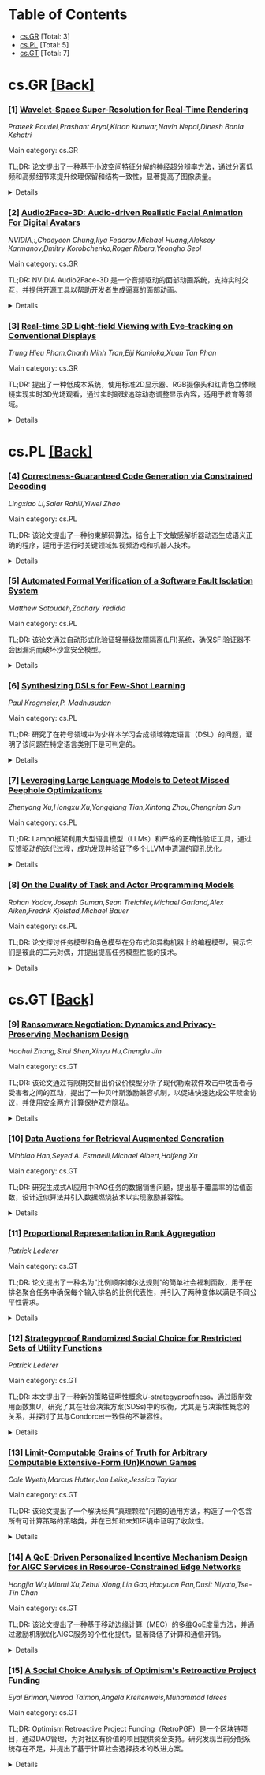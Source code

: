 <div id=toc></div>

# Table of Contents

- [cs.GR](#cs.GR) [Total: 3]
- [cs.PL](#cs.PL) [Total: 5]
- [cs.GT](#cs.GT) [Total: 7]


<div id='cs.GR'></div>

# cs.GR [[Back]](#toc)

### [1] [Wavelet-Space Super-Resolution for Real-Time Rendering](https://arxiv.org/abs/2508.16024)
*Prateek Poudel,Prashant Aryal,Kirtan Kunwar,Navin Nepal,Dinesh Bania Kshatri*

Main category: cs.GR

TL;DR: 论文提出了一种基于小波空间特征分解的神经超分辨率方法，通过分离低频和高频细节来提升纹理保留和结构一致性，显著提高了图像质量。


<details>
  <summary>Details</summary>
Motivation: 现有的RGB空间回归方法在神经超分辨率任务中难以同时保持纹理细节和结构一致性，因此作者探索了小波空间特征分解的潜力，以更好地处理不同频率的信息。

Method: 采用小波域表示，通过平稳小波变换（SWT）避免空间下采样，并预测小波系数，结合空间G缓冲和时序变形历史帧进行重建。

Result: 实验表明，使用SWT可以提升PSNR最多1.5 dB，平均减少LPIPS 17%，计算开销约为+24 ms，在高性能GPU上仍能保持实时性。

Conclusion: 小波域表示是一种有效且原理性强的方法，能够显著提升图形应用中神经超分辨率的感知质量。

Abstract: We investigate the use of wavelet-space feature decomposition in neural
super-resolution for rendering pipelines. Building on the DFASR framework, we
introduce a wavelet-domain representation that separates low- and
high-frequency details before reconstruction, enabling the network to better
preserve fine textures while maintaining structural consistency. Unlike
RGB-space regression, our approach leverages the stationary wavelet transform
(SWT) to avoid spatial down-sampling, ensuring alignment across subbands and
preserving shift invariance. The model predicts wavelet coefficients
conditioned on spatial G-buffers and temporally warped history frames, which
are then recombined through inverse wavelet synthesis. We conduct a
comprehensive ablation study across wavelet families, transform types, and
architectural variants, showing that incorporating SWT improves PSNR by up to
1.5 dB and reduces LPIPS by 17% on average, at a computational overhead of
roughly +24 ms compared to out DFASR baseline. While absolute runtimes on our
RTX 3050 mobile GPU are higher ( 141ms) than the original DFASR report on RTX
4090( 11ms), the relative overhead remains modest, suggesting that on
higher-end GPUs our method would also remain real-time capable. Taken together,
our results suggest that wavelet-domain representations are a principled and
effective way to enhance perceptual quality in neural upscaling for graphics
applications.

</details>


### [2] [Audio2Face-3D: Audio-driven Realistic Facial Animation For Digital Avatars](https://arxiv.org/abs/2508.16401)
*NVIDIA,:,Chaeyeon Chung,Ilya Fedorov,Michael Huang,Aleksey Karmanov,Dmitry Korobchenko,Roger Ribera,Yeongho Seol*

Main category: cs.GR

TL;DR: NVIDIA Audio2Face-3D 是一个音频驱动的面部动画系统，支持实时交互，并提供开源工具以帮助开发者生成逼真的面部动画。


<details>
  <summary>Details</summary>
Motivation: 为数字角色和游戏开发者提供一种高效、逼真的面部动画生成解决方案，以增强游戏角色与用户的交互体验。

Method: 系统包括数据采集、网络架构设计、重定向方法，并提供了开源网络、SDK、训练框架和示例数据集。

Result: Audio2Face-3D 实现了实时交互，并在游戏角色面部动画生成中表现出高效性和逼真性。

Conclusion: 通过开源工具和系统的实用化，Audio2Face-3D 为数字角色创作者和游戏开发者提供了强大的支持，推动了面部动画技术的发展。

Abstract: Audio-driven facial animation presents an effective solution for animating
digital avatars. In this paper, we detail the technical aspects of NVIDIA
Audio2Face-3D, including data acquisition, network architecture, retargeting
methodology, evaluation metrics, and use cases. Audio2Face-3D system enables
real-time interaction between human users and interactive avatars, facilitating
facial animation authoring for game characters. To assist digital avatar
creators and game developers in generating realistic facial animations, we have
open-sourced Audio2Face-3D networks, SDK, training framework, and example
dataset.

</details>


### [3] [Real-time 3D Light-field Viewing with Eye-tracking on Conventional Displays](https://arxiv.org/abs/2508.16535)
*Trung Hieu Pham,Chanh Minh Tran,Eiji Kamioka,Xuan Tan Phan*

Main category: cs.GR

TL;DR: 提出了一种低成本系统，使用标准2D显示器、RGB摄像头和红青色立体眼镜实现实时3D光场观看，通过实时眼球追踪动态调整显示内容，适用于教育等领域。


<details>
  <summary>Details</summary>
Motivation: 现有的3D视觉体验设备昂贵且专业，限制了其在资源受限环境中的普及和使用。

Method: 系统整合了实时眼球追踪技术，通过轻量级渲染管道从预捕获的光场数据中选择和合成立体视图，使用红青色立体眼镜生成实时更新的3D图像。

Result: 系统完全运行在CPU上，能稳定保持30 FPS的帧率，证明了其在普通消费级硬件上的可行性。

Conclusion: 该方法为教育、数字媒体等领域的互动3D应用提供了一个可访问的平台。

Abstract: Creating immersive 3D visual experiences typically requires expensive and
specialized hardware such as VR headsets, autostereoscopic displays, or active
shutter glasses. These constraints limit the accessibility and everyday use of
3D visualization technologies in resource-constrained settings. To address
this, we propose a low-cost system that enables real-time 3D light-field
viewing using only a standard 2D monitor, a conventional RGB webcam, and
red-cyan anaglyph glasses. The system integrates real-time eye-tracking to
dynamically adapt the displayed light-field image to the user's head position
with a lightweight rendering pipeline that selects and composites stereoscopic
views from pre-captured light-field data. The resulting anaglyph image is
updated in real-time, creating a more immersive and responsive 3D experience.
The system operates entirely on CPU and maintains a stable frame rate of 30
FPS, confirming its feasibility on typical consumer-grade hardware. All of
these highlight the potential of our approach as an accessible platform for
interactive 3D applications in education, digital media, and beyond.

</details>


<div id='cs.PL'></div>

# cs.PL [[Back]](#toc)

### [4] [Correctness-Guaranteed Code Generation via Constrained Decoding](https://arxiv.org/abs/2508.15866)
*Lingxiao Li,Salar Rahili,Yiwei Zhao*

Main category: cs.PL

TL;DR: 该论文提出了一种约束解码算法，结合上下文敏感解析器动态生成语义正确的程序，适用于运行时关键领域如视频游戏和机器人技术。


<details>
  <summary>Details</summary>
Motivation: 语言模型用于代码生成时难以确保生成程序的正确性，尤其在视频游戏和机器人技术等需要一次性正确的领域，亟需一种方法保证语义和运行时的正确性。

Method: 提出了一种约束解码算法，结合动态解析器树（ToP），通过上下文敏感的语法分析和上下文信息（如变量作用域和类型约束）指导生成正确的令牌序列。

Result: 在强类型Lua变体sLua中验证了算法的有效性，成功生成了符合预设脚本API的语义正确程序，并进一步在生成游戏机制的实验中验证了运行时正确性。

Conclusion: 该方法能够生成语义和运行时正确的程序，尤其适用于需要一次性正确性的关键领域，为代码生成的可靠性提供了新的解决方案。

Abstract: Language Models (LMs) are increasingly being used for code generation, but
ensuring the correctness of generated programs remains a significant challenge.
Although imperfect code may be acceptable during software development with
human oversight, domains such as video games and robotics require one-shot
correctness for runtime-critical components. We present a constrained decoding
algorithm for generating semantically correct programs that incorporates a
context-sensitive parser, which, at each step, outputs a regular expression
that satisfies a critical non-extensible property to guide the generation of
the next token sequence that can continue to a correct program. To build such a
context-sensitive parser, we propose a framework of a dynamic tree of parsers
(ToP) during parsing, where each parser corresponds to a modular context-free
grammar enriched with contextual information such as variable scopes and type
constraints, with tree branches representing ambiguity in the future code
segment. We demonstrate our approach through sLua, a strongly typed variant of
Lua, showing that our method can generate semantically correct programs
conforming to any prescribed scripting API. We further show that, with careful
design, our semantic guarantees extend to runtime correctness, as validated in
the application of generating game mechanics for a roguelike video game.

</details>


### [5] [Automated Formal Verification of a Software Fault Isolation System](https://arxiv.org/abs/2508.15898)
*Matthew Sotoudeh,Zachary Yedidia*

Main category: cs.PL

TL;DR: 该论文通过自动形式化验证轻量级故障隔离(LFI)系统，确保SFI验证器不会因漏洞而破坏沙盒安全模型。


<details>
  <summary>Details</summary>
Motivation: 软件故障隔离(SFI)是沙盒不可信软件的常用方法，但其验证器的漏洞可能导致安全模型失效，因此需要确保验证器的正确性。

Method: 论文采用自动形式化验证技术，对轻量级故障隔离(LFI)系统进行验证，确保其验证器接受的程序不会读写沙盒区域外的内存。

Result: 研究成功验证了LFI系统验证器的正确性，证明了其能够有效防止沙盒代码访问受保护内存。

Conclusion: 通过形式化验证，论文解决了SFI验证器漏洞的安全问题，增强了SFI系统的可靠性。

Abstract: Software fault isolation (SFI) is a popular way to sandbox untrusted
software. A key component of SFI is the verifier that checks the untrusted code
is written in a subset of the machine language that guarantees it never reads
or writes outside of a region of memory dedicated to the sandbox. Soundness
bugs in the SFI verifier would break the SFI security model and allow the
supposedly sandboxed code to read protected memory. In this paper, we address
the concern of SFI verifier bugs by performing an automated formal verification
of a recent SFI system called Lightweight Fault Isolation (LFI). In particular,
we formally verify that programs accepted by the LFI verifier never read or
write to memory outside of a designated sandbox region.

</details>


### [6] [Synthesizing DSLs for Few-Shot Learning](https://arxiv.org/abs/2508.16063)
*Paul Krogmeier,P. Madhusudan*

Main category: cs.PL

TL;DR: 研究了在符号领域中为少样本学习合成领域特定语言（DSL）的问题，证明了该问题在特定语言类别下是可判定的。


<details>
  <summary>Details</summary>
Motivation: 解决在符号领域中少样本学习的问题，通过合成DSL来提高学习效率和泛化能力。

Method: 基于基础语言和少样本学习问题的实例，通过语法合成，生成能够保证训练样本解也适用于测试样本的语法。

Result: 证明了在特定语言类别（即语义可通过树自动机评估的语言）下，该问题是可判定的，且解对应的语法对应于一组规则的树。

Conclusion: 该研究为符号领域中的少样本学习提供了一种可行的DSL合成方法，并在理论上证明了其可判定性。

Abstract: We study the problem of synthesizing domain-specific languages (DSLs) for
few-shot learning in symbolic domains. Given a base language and instances of
few-shot learning problems, where each instance is split into training and
testing samples, the DSL synthesis problem asks for a grammar over the base
language that guarantees that small expressions solving training samples also
solve corresponding testing samples. We prove that the problem is decidable for
a class of languages whose semantics over fixed structures can be evaluated by
tree automata and when expression size corresponds to parse tree depth in the
grammar, and, furthermore, the grammars solving the problem correspond to a
regular set of trees. We also prove decidability results for variants of the
problem where DSLs are only required to express solutions for input learning
problems and where DSLs are defined using macro grammars.

</details>


### [7] [Leveraging Large Language Models to Detect Missed Peephole Optimizations](https://arxiv.org/abs/2508.16125)
*Zhenyang Xu,Hongxu Xu,Yongqiang Tian,Xintong Zhou,Chengnian Sun*

Main category: cs.PL

TL;DR: Lampo框架利用大型语言模型（LLMs）和严格的正确性验证工具，通过反馈驱动的迭代过程，成功发现并验证了多个LLVM中遗漏的窥孔优化。


<details>
  <summary>Details</summary>
Motivation: 窥孔优化是编译器优化中的关键类别，但由于指令集的复杂性和多样性，发现新的有效窥孔优化具有挑战性。现有方法要么扩展性不足，要么只能捕获有限的优化。

Method: Lampo框架结合LLMs的创造性代码优化能力和翻译验证工具的严格正确性验证，通过反馈驱动的迭代过程，自动发现和验证窥孔优化。

Result: 在LLVM生态系统中，Lampo平均成功检测出17个之前报告为遗漏的优化，而其他方法如Souper仅发现15个。此外，Lampo在七个月内发现了26个遗漏优化，其中15个被确认，6个已修复。

Conclusion: Lampo展示了在持续检测窥孔优化方面的强大潜力，为编译器优化领域提供了新的自动化工具。

Abstract: By replacing small, suboptimal instruction sequences within programs with a
more efficient equivalent, peephole optimization can not only directly optimize
code size and performance, but also potentially enables further transformations
in the subsequent optimization pipeline. Although peephole optimization is a
critical class of compiler optimizations, discovering new and effective
peephole optimizations is challenging as the instruction sets can be extremely
complex and diverse. Previous methods either do not scale well or can only
capture a limited subset of peephole optimizations. In this work, we leverage
Large Language Models (LLMs) to detect missed peephole optimizations. We
propose Lampo, a novel automated framework that synergistically combines the
creative but unreliable code optimization ability of LLMs with rigorous
correctness verification performed by translation validation tools, integrated
in a feedback-driven iterative process. Through a comprehensive evaluation
within LLVM ecosystems, we show that Lampo can successfully detect up to 17 out
of 25 previously reported missed optimizations in LLVM on average, and that 22
out of 25 can potentially be found by Lampo with different LLMs. For
comparison, the state-of-the-art superoptimizer for LLVM, Souper, identified 15
of them. Moreover, within seven months of development and intermittent
experiments, Lampo found 26 missed peephole optimizations, 15 of which have
been confirmed and 6 already fixed. These results demonstrate Lampo's strong
potential in continuously detecting missed peephole optimizations.

</details>


### [8] [On the Duality of Task and Actor Programming Models](https://arxiv.org/abs/2508.16522)
*Rohan Yadav,Joseph Guman,Sean Treichler,Michael Garland,Alex Aiken,Fredrik Kjolstad,Michael Bauer*

Main category: cs.PL

TL;DR: 论文探讨任务模型和角色模型在分布式和异构机器上的编程模型，展示它们是彼此的二元对偶，并提出提高任务模型性能的技术。


<details>
  <summary>Details</summary>
Motivation: 现代工作负载需求增长，任务模型和角色模型分别提供不同的开发效率与性能权衡，研究旨在探讨二者的对偶性及性能优化。

Method: 论文通过理论分析和实验验证任务模型与角色模型的对偶性，并开发技术优化任务模型的性能，应用于Realm和Legion运行时系统。

Result: 实验表明，这些技术使Realm的开销减少了1.7-5.3倍，接近角色模型的性能；Legion应用的强扩展性提升了1.3-5.0倍。

Conclusion: 任务模型和角色模型在功能和性能上具有对偶性，优化后的任务模型在不牺牲开发效率的情况下接近角色模型的性能。

Abstract: Programming models for distributed and heterogeneous machines are rapidly
growing in popularity to meet the demands of modern workloads. Task and actor
models are common choices that offer different trade-offs between development
productivity and achieved performance. Task-based models offer better
productivity and composition of software, whereas actor-based models routinely
deliver better peak performance due to lower overheads. While task-based and
actor-based models appear to be different superficially, we demonstrate these
programming models are duals of each other. Importantly, we show that this
duality extends beyond functionality to performance, and elucidate techniques
that let task-based systems deliver performance competitive with actor-based
systems without compromising productivity. We apply these techniques to both
Realm, an explicitly parallel task-based runtime, as well as Legion, an
implicitly parallel task-based runtime. We show these techniques reduce Realm's
overheads by between 1.7-5.3x, coming within a factor of two of the overheads
imposed by heavily optimized actor-based systems like Charm++ and MPI. We
further show that our techniques enable between 1.3-5.0x improved strong
scaling of unmodified Legion applications.

</details>


<div id='cs.GT'></div>

# cs.GT [[Back]](#toc)

### [9] [Ransomware Negotiation: Dynamics and Privacy-Preserving Mechanism Design](https://arxiv.org/abs/2508.15844)
*Haohui Zhang,Sirui Shen,Xinyu Hu,Chenglu Jin*

Main category: cs.GT

TL;DR: 该论文通过有限期交替出价议价模型分析了现代勒索软件攻击中攻击者与受害者之间的互动，提出了一种贝叶斯激励兼容机制，以促进快速达成公平赎金协议，并使用安全两方计算保护双方隐私。


<details>
  <summary>Details</summary>
Motivation: 勒索软件攻击造成巨大经济损失，但攻击者与受害者的谈判动态在先前研究中未得到充分探索。论文旨在填补这一空白，分析谈判对双方策略的影响，并提出解决方案以减少谈判时间和成本。

Method: 论文采用有限期交替出价议价模型分析攻击者与受害者的互动，设计了贝叶斯激励兼容机制，并使用基于混淆电路的安全两方计算实现这一机制。

Result: 分析表明，不完全信息会延长谈判时间并增加受害者成本。提出的机制能够在保护隐私的同时，促进双方快速达成公平赎金协议。

Conclusion: 论文提出了首个基于勒索软件谈判动态形式化分析的自动隐私保护谈判机制，为应对勒索软件攻击提供了新思路。

Abstract: Ransomware attacks have become a pervasive and costly form of cybercrime,
causing tens of millions of dollars in losses as organizations increasingly pay
ransoms to mitigate operational disruptions and financial risks. While prior
research has largely focused on proactive defenses, the post-infection
negotiation dynamics between attackers and victims remains underexplored. This
paper presents a formal analysis of attacker-victim interactions in modern
ransomware incidents using a finite-horizon alternating-offers bargaining game
model. Our analysis demonstrates how bargaining alters the optimal strategies
of both parties. In practice, incomplete information-attackers lacking
knowledge of victims' data valuations and victims lacking knowledge of
attackers' reservation ransoms-can prolong negotiations and increase victims'
business interruption costs. To address this, we design a Bayesian
incentive-compatible mechanism that facilitates rapid agreement on a fair
ransom without requiring either party to disclose private valuations. We
further implement this mechanism using secure two-party computation based on
garbled circuits, thereby eliminating the need for trusted intermediaries and
preserving the privacy of both parties throughout the negotiation. To the best
of our knowledge, this is the first automated, privacy-preserving negotiation
mechanism grounded in a formal analysis of ransomware negotiation dynamics.

</details>


### [10] [Data Auctions for Retrieval Augmented Generation](https://arxiv.org/abs/2508.16007)
*Minbiao Han,Seyed A. Esmaeili,Michael Albert,Haifeng Xu*

Main category: cs.GT

TL;DR: 研究生成式AI应用中RAG任务的数据销售问题，提出基于覆盖率的估值函数，设计近似算法并引入数据燃烧技术以实现激励兼容性。


<details>
  <summary>Details</summary>
Motivation: 解决数据控制和收入最大化问题，特别是在数据集只能分配给单一买家的场景下。

Method: 提出覆盖率估值函数，设计多项式时间(1-1/e)近似算法，并通过数据燃烧技术实现激励兼容性。

Result: 算法在合成和真实数据集的实验中表现优于组合拍卖基线算法。

Conclusion: 数据燃烧技术有效平衡了近似算法的效率与激励兼容性，为数据销售问题提供实用解决方案。

Abstract: We study the problem of data selling for Retrieval Augmented Generation (RAG)
tasks in Generative AI applications. We model each buyer's valuation of a
dataset with a natural coverage-based valuation function that increases with
the inclusion of more relevant data points that would enhance responses to
anticipated queries. Motivated by issues such as data control and prior-free
revenue maximization, we focus on the scenario where each data point can be
allocated to only one buyer. We show that the problem of welfare maximization
in this setting is NP-hard even with two bidders, but design a polynomial-time
$(1-1/e)$ approximation algorithm for any number of bidders. Unfortunately,
however, this efficient allocation algorithm fails to be incentive compatible.
The crux of our approach is a carefully tailored post-processing step called
\emph{data burning} which retains the $(1-1/e)$ approximation factor but
achieves incentive compatibility. Our thorough experiments on synthetic and
real-world image and text datasets demonstrate the practical effectiveness of
our algorithm compared to popular baseline algorithms for combinatorial
auctions.

</details>


### [11] [Proportional Representation in Rank Aggregation](https://arxiv.org/abs/2508.16177)
*Patrick Lederer*

Main category: cs.GT

TL;DR: 论文提出了一种名为“比例顺序博尔达规则”的简单社会福利函数，用于在排名聚合任务中确保每个输入排名的比例代表性，并引入了两种变体以满足不同公平性需求。


<details>
  <summary>Details</summary>
Motivation: 传统的排名聚合方法（社会福利函数）倾向于多数主义，无法满足比例排名的需求，因此需要设计能保证比例代表性的新方法。

Method: 论文设计了一种名为比例顺序博尔达规则的简单社会福利函数，并引入了两种变体：排名平等份额法和流量调整博尔达规则，分别满足不同的公平性条件。

Result: 提出的比例顺序博尔达规则及其变体能够满足比例代表性的公平条件，其中流量调整博尔达规则还满足更强的公平性要求。

Conclusion: 论文成功设计了一组满足比例代表性的社会福利函数，解决了传统排名聚合方法的不足，为相关领域提供了新思路。

Abstract: In rank aggregation, the task is to aggregate multiple weighted input
rankings into a single output ranking. While numerous methods, so-called social
welfare functions (SWFs), have been suggested for this problem, all of the
classical SWFs tend to be majoritarian and are thus not acceptable when a
proportional ranking is required. Motivated by this observation, we will design
SWFs that guarantee that every input ranking is proportionally represented by
the output ranking. Specifically, our central fairness condition requires that
the number of pairwise comparisons between candidates on which an input ranking
and the output ranking agree is proportional to the weight of the input
ranking. As our main contribution, we present a simple SWF called the
Proportional Sequential Borda rule, which satisfies this condition. Moreover,
we introduce two variants of this rule: the Ranked Method of Equal Shares,
which has a more utilitarian flavor while still satisfying our fairness
condition, and the Flow-adjusting Borda rule, which satisfies an even stronger
fairness condition. Many of our axioms and techniques are inspired by results
on approval-based committee voting and participatory budgeting, where the
concept of proportional representation has been studied in depth.

</details>


### [12] [Strategyproof Randomized Social Choice for Restricted Sets of Utility Functions](https://arxiv.org/abs/2508.16195)
*Patrick Lederer*

Main category: cs.GT

TL;DR: 本文提出了一种新的策略证明性概念$U$-strategyproofness，通过限制效用函数集$U$，研究了其在社会决策方案(SDSs)中的权衡，尤其是与决策性概念的关系，并探讨了其与Condorcet一致性的不兼容性。


<details>
  <summary>Details</summary>
Motivation: Gibbard(1977)的结果表明传统的策略证明性SDSs要么不公平，要么需要大量随机化。为了绕过这一负面结果，作者提出$U$-strategyproofness概念，仅限制特定效用函数集$U$下的选民无法操纵。

Method: 作者通过理论分析，研究了$U$-strategyproofness与决策性概念的权衡，例如在效用函数集$U$偏好强烈时，SDSs可以实现高决策性；并通过反例证明了$U$-strategyproofness与Condorcet一致性的不兼容性。

Result: 研究显示，当效用函数集$U$强烈偏好最优选项时，存在$U$-strategyproof SDSs能够在大多数选民支持时实现确定性选择；但$U$-strategyproofness与Condorcet一致性在最小对称条件下不兼容。

Conclusion: 本文表明，$U$-strategyproofness为规避Gibbard的负面结果提供了可能，但在特定条件下仍存在限制，尤其是与经典一致性的冲突问题。

Abstract: Social decision schemes (SDSs) map the voters' preferences over multiple
alternatives to a probability distribution over these alternatives. In a
seminal result, Gibbard (1977) has characterized the set of SDSs that are
strategyproof with respect to all utility functions and his result implies that
all such SDSs are either unfair to the voters or alternatives, or they require
a significant amount of randomization. To circumvent this negative result, we
propose the notion of $U$-strategyproofness which postulates that only voters
with a utility function in a predefined set $U$ cannot manipulate. We then
analyze the tradeoff between $U$-strategyproofness and various decisiveness
notions that restrict the amount of randomization of SDSs. In particular, we
show that if the utility functions in the set $U$ value the best alternative
much more than other alternatives, there are $U$-strategyproof SDSs that choose
an alternative with probability $1$ whenever all but $k$ voters rank it first.
On the negative side, we demonstrate that $U$-strategyproofness is incompatible
with Condorcet-consistency if the set $U$ satisfies minimal symmetry
conditions. Finally, we show that no ex post efficient and $U$-strategyproof
SDS can be significantly more decisive than the uniform random dictatorship if
the voters are close to indifferent between their two favorite alternatives.

</details>


### [13] [Limit-Computable Grains of Truth for Arbitrary Computable Extensive-Form (Un)Known Games](https://arxiv.org/abs/2508.16245)
*Cole Wyeth,Marcus Hutter,Jan Leike,Jessica Taylor*

Main category: cs.GT

TL;DR: 该论文提出了一个解决经典“真理颗粒”问题的通用方法，构造了一个包含所有可计算策略的策略类，并在已知和未知环境中证明了收敛性。


<details>
  <summary>Details</summary>
Motivation: 解决Kalai和Lehrer提出的“真理颗粒”问题，即寻找一个足够大的策略类，使得贝叶斯最优策略能够包含其中，并满足贝叶斯推断的一致性要求。

Method: 论文构造了一个广泛的策略类，包含所有可计算策略，并为每个合理的先验分布构建贝叶斯最优策略。在已知重复阶段游戏中，证明了类似[KL93a]和[KL93b]的收敛性；在未知环境中，使用Thompson采样的代理收敛到ε-纳什均衡。

Result: 证明了在已知环境中策略的收敛性，以及在未知环境中代理收敛到ε-纳什均衡。此外，还展示了解决方案可以通过计算近似。

Conclusion: 论文通过构造广泛的策略类解决了“真理颗粒”问题，并证明了在不同环境下的收敛性，为贝叶斯学习和多代理环境中的策略选择提供了理论基础。

Abstract: A Bayesian player acting in an infinite multi-player game learns to predict
the other players' strategies if his prior assigns positive probability to
their play (or contains a grain of truth). Kalai and Lehrer's classic grain of
truth problem is to find a reasonably large class of strategies that contains
the Bayes-optimal policies with respect to this class, allowing
mutually-consistent beliefs about strategy choice that obey the rules of
Bayesian inference. Only small classes are known to have a grain of truth and
the literature contains several related impossibility results. In this paper we
present a formal and general solution to the full grain of truth problem: we
construct a class of strategies wide enough to contain all computable
strategies as well as Bayes-optimal strategies for every reasonable prior over
the class. When the "environment" is a known repeated stage game, we show
convergence in the sense of [KL93a] and [KL93b]. When the environment is
unknown, agents using Thompson sampling converge to play $\varepsilon$-Nash
equilibria in arbitrary unknown computable multi-agent environments. Finally,
we include an application to self-predictive policies that avoid planning.
While these results use computability theory only as a conceptual tool to solve
a classic game theory problem, we show that our solution can naturally be
computationally approximated arbitrarily closely.

</details>


### [14] [A QoE-Driven Personalized Incentive Mechanism Design for AIGC Services in Resource-Constrained Edge Networks](https://arxiv.org/abs/2508.16251)
*Hongjia Wu,Minrui Xu,Zehui Xiong,Lin Gao,Haoyuan Pan,Dusit Niyato,Tse-Tin Chan*

Main category: cs.GT

TL;DR: 该论文提出了一种基于移动边缘计算（MEC）的多维QoE度量方法，并通过激励机制优化AIGC服务的个性化提供，显著降低了计算和通信开销。


<details>
  <summary>Details</summary>
Motivation: 随着大语言模型（LLMs）的快速发展，个性化AIGC服务的需求日益增长，但受限于用户主观需求和资源约束，服务提供商面临挑战。

Method: 开发了一种多维QoE度量方法，并提出了一种基于EPEC的QoE驱动激励机制，通过双扰动奖励优化算法实现资源分配优化。

Result: 实验结果表明，该机制将平均计算和通信开销降低了约64.9%，用户服务成本和资源消耗分别减少了66.5%和76.8%。

Conclusion: 该研究为个性化AIGC服务提供了有效的解决方案，显著提升了服务效率并降低了资源消耗。

Abstract: With rapid advancements in large language models (LLMs), AI-generated content
(AIGC) has emerged as a key driver of technological innovation and economic
transformation. Personalizing AIGC services to meet individual user demands is
essential but challenging for AIGC service providers (ASPs) due to the
subjective and complex demands of mobile users (MUs), as well as the
computational and communication resource constraints faced by ASPs. To tackle
these challenges, we first develop a novel multi-dimensional
quality-of-experience (QoE) metric. This metric comprehensively evaluates AIGC
services by integrating accuracy, token count, and timeliness. We focus on a
mobile edge computing (MEC)-enabled AIGC network, consisting of multiple ASPs
deploying differentiated AIGC models on edge servers and multiple MUs with
heterogeneous QoE requirements requesting AIGC services from ASPs. To
incentivize ASPs to provide personalized AIGC services under MEC resource
constraints, we propose a QoE-driven incentive mechanism. We formulate the
problem as an equilibrium problem with equilibrium constraints (EPEC), where
MUs as leaders determine rewards, while ASPs as followers optimize resource
allocation. To solve this, we develop a dual-perturbation reward optimization
algorithm, reducing the implementation complexity of adaptive pricing.
Experimental results demonstrate that our proposed mechanism achieves a
reduction of approximately $64.9\%$ in average computational and communication
overhead, while the average service cost for MUs and the resource consumption
of ASPs decrease by $66.5\%$ and $76.8\%$, respectively, compared to
state-of-the-art benchmarks.

</details>


### [15] [A Social Choice Analysis of Optimism's Retroactive Project Funding](https://arxiv.org/abs/2508.16285)
*Eyal Briman,Nimrod Talmon,Angela Kreitenweis,Muhammad Idrees*

Main category: cs.GT

TL;DR: Optimism Retroactive Project Funding（RetroPGF）是一个区块链项目，通过DAO管理，为对社区有价值的项目提供资金支持。研究发现当前分配系统存在不足，并提出了基于计算社会选择技术的改进方案。


<details>
  <summary>Details</summary>
Motivation: 当前RetroPGF的资金分配系统存在显著不足，特别是在资金规模庞大的情况下，需要更好的治理机制来优化资金分配。

Method: 提出采用utilitarian moving phantoms机制来改进投票流程，该机制由Freeman等人于2019年提出，旨在提高社会福利并满足策略证明性。

Result: 研究为DAO的资金机制设计提供了一个正式的框架，增强了去中心化治理和公共物品分配的讨论。

Conclusion: 通过计算社会选择技术改进的投票机制，可以显著优化RetroPGF的资金分配，适应其治理需求。

Abstract: The Optimism Retroactive Project Funding (RetroPGF) is a key initiative
within the blockchain ecosystem that retroactively rewards projects deemed
valuable to the Ethereum and Optimism communities. Managed by the Optimism
Collective, a decentralized autonomous organization (DAO), RetroPGF represents
a large-scale experiment in decentralized governance. Funding rewards are
distributed in OP tokens, the native digital currency of the ecosystem. As of
this writing, four funding rounds have been completed, collectively allocating
over 100M dollars, with an additional 1.3B dollars reserved for future rounds.
However, we identify significant shortcomings in the current allocation system,
underscoring the need for improved governance mechanisms given the scale of
funds involved.
  Leveraging computational social choice techniques and insights from
multiagent systems, we propose improvements to the voting process by
recommending the adoption of a utilitarian moving phantoms mechanism. This
mechanism, originally introduced by Freeman et al. in 2019, is designed to
enhance social welfare (using the L1 norm) while satisfying strategyproofness
-- two key properties aligned with the application's governance requirements.
Our analysis provides a formal framework for designing improved funding
mechanisms for DAOs, contributing to the broader discourse on decentralized
governance and public goods allocation.

</details>
